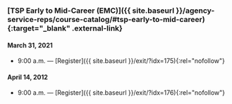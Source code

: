 ### [TSP Early to Mid-Career (EMC)]({{ site.baseurl }}/agency-service-reps/course-catalog/#tsp-early-to-mid-career){:target="\_blank" .external-link}

#### March 31, 2021

- 9:00 a.m. — [Register]({{ site.baseurl }}/exit/?idx=175){:rel="nofollow"}

#### April 14, 2012

- 9:00 a.m. — [Register]({{ site.baseurl }}/exit/?idx=176){:rel="nofollow"}
